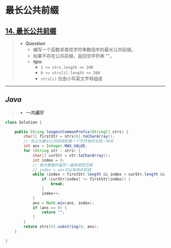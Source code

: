 # 最长公共前缀

## [14. 最长公共前缀](https://leetcode.cn/problems/longest-common-prefix/)

> - ***Question***
>   - 编写一个函数来查找字符串数组中的最长公共前缀。
>   - 如果不存在公共前缀，返回空字符串 ""。
>   - ***tips:***
>     - `1 <= strs.length <= 200`
>     - `0 <= strs[i].length <= 200`
>     - `strs[i]` 仅由小写英文字母组成

---

## *Java*

> - ***一次遍历***

```java
class Solution {
    
    public String longestCommonPrefix(String[] strs) {
        char[] firstStr = strs[0].toCharArray();
        // 先认为最长公共前缀和第一个字符串的长度一样长
        int ans = Integer.MAX_VALUE;
        for (String str : strs) {
            char[] curStr = str.toCharArray();
            int index = 0;
            // 每次都循环遍历一遍来缩短范围
            // index < ans可以有效的剪枝
            while (index < firstStr.length && index < curStr.length && index < ans) {
                if (curStr[index] != firstStr[index]) {
                    break;
                }
                index++;
            }
            ans = Math.min(ans, index);
            if (ans == 0) {
                return "";
            }
        }
        return strs[0].substring(0, ans);
    }
    
}
```
